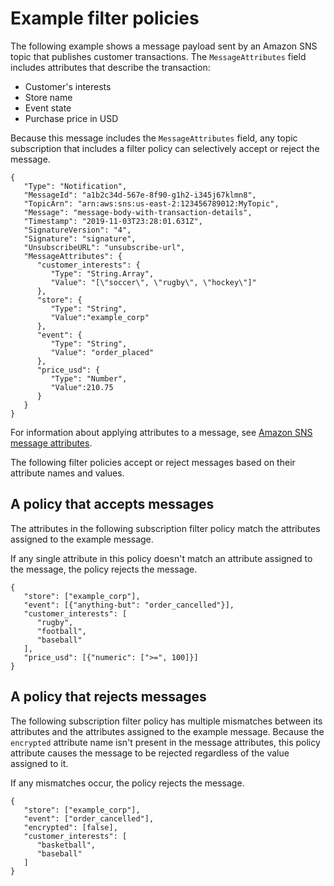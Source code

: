 # Example filter policies<a name="example-filter-policies"></a>

The following example shows a message payload sent by an Amazon SNS topic that publishes customer transactions\. The `MessageAttributes` field includes attributes that describe the transaction:
+ Customer's interests
+ Store name
+ Event state
+ Purchase price in USD

Because this message includes the `MessageAttributes` field, any topic subscription that includes a filter policy can selectively accept or reject the message\.

```
{
   "Type": "Notification",
   "MessageId": "a1b2c34d-567e-8f90-g1h2-i345j67klmn8",
   "TopicArn": "arn:aws:sns:us-east-2:123456789012:MyTopic",
   "Message": "message-body-with-transaction-details",
   "Timestamp": "2019-11-03T23:28:01.631Z",
   "SignatureVersion": "4",
   "Signature": "signature",
   "UnsubscribeURL": "unsubscribe-url",
   "MessageAttributes": {
      "customer_interests": {
         "Type": "String.Array",
         "Value": "[\"soccer\", \"rugby\", \"hockey\"]"
      },
      "store": {
         "Type": "String",
         "Value":"example_corp"
      },
      "event": {
         "Type": "String",
         "Value": "order_placed"
      },
      "price_usd": {
         "Type": "Number", 
         "Value":210.75
      }
   }
}
```

For information about applying attributes to a message, see [Amazon SNS message attributes](sns-message-attributes.md)\.

The following filter policies accept or reject messages based on their attribute names and values\.

## A policy that accepts messages<a name="policy-accepts-messages"></a>

The attributes in the following subscription filter policy match the attributes assigned to the example message\.

If any single attribute in this policy doesn't match an attribute assigned to the message, the policy rejects the message\.

```
{
   "store": ["example_corp"],
   "event": [{"anything-but": "order_cancelled"}],
   "customer_interests": [
      "rugby",
      "football",
      "baseball"
   ],
   "price_usd": [{"numeric": [">=", 100]}]
}
```

## A policy that rejects messages<a name="policy-rejects-messages"></a>

The following subscription filter policy has multiple mismatches between its attributes and the attributes assigned to the example message\. Because the `encrypted` attribute name isn't present in the message attributes, this policy attribute causes the message to be rejected regardless of the value assigned to it\.

If any mismatches occur, the policy rejects the message\.

```
{
   "store": ["example_corp"],
   "event": ["order_cancelled"],
   "encrypted": [false],
   "customer_interests": [
      "basketball",
      "baseball"
   ]
}
```